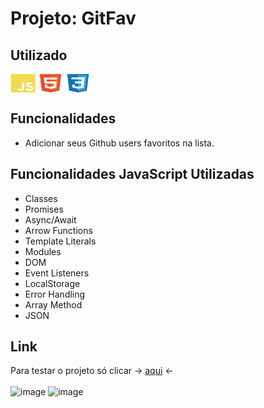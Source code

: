 # Projeto: GitFav

## Utilizado
<img align="center" alt="Mend-Js" height="30" width="40" src="https://raw.githubusercontent.com/devicons/devicon/master/icons/javascript/javascript-plain.svg"> <img align="center" alt="Mend-HTML" height="30" width="40" src="https://raw.githubusercontent.com/devicons/devicon/master/icons/html5/html5-original.svg"> <img align="center" alt="Mend-CSS" height="30" width="40" src="https://raw.githubusercontent.com/devicons/devicon/master/icons/css3/css3-original.svg">

## Funcionalidades

- Adicionar seus Github users favoritos na lista.

## Funcionalidades JavaScript Utilizadas

- Classes
- Promises
- Async/Await
- Arrow Functions
- Template Literals
- Modules
- DOM
- Event Listeners
- LocalStorage
- Error Handling
- Array Method
- JSON

## Link 
Para testar o projeto só clicar -> <a href="https://emilyssouza.github.io/GitFav/" target="_blank">aqui</a> <- 
<br> <br>
<img src="https://i.ibb.co/gWwmhvB/image.png" alt="image" border="0">
<img src="https://i.ibb.co/bsKNfSt/image.png" alt="image" border="0">

